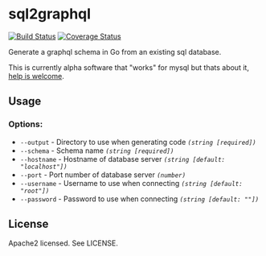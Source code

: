 # sql2graphql
[![Build Status](https://travis-ci.org/kmulvey/sql2graphql.svg?branch=master)](https://travis-ci.org/kmulvey/sql2graphql)
[![Coverage Status](https://coveralls.io/repos/github/kmulvey/gographql/badge.svg?branch=master)](https://coveralls.io/github/kmulvey/gographql?branch=master)

Generate a graphql schema in Go from an existing sql database.

This is currently alpha software that "works" for mysql but thats about it, [help is welcome](https://github.com/kmulvey/gographql/issues).


## Usage

### Options:
  
  - `--output`    - Directory to use when generating code *`(string [required])`*
  - `--schema`    - Schema name *`(string [required])`*
  - `--hostname`  - Hostname of database server *`(string [default: "localhost"])`*
  - `--port`      - Port number of database server *`(number)`*
  - `--username`  - Username to use when connecting *`(string [default: "root"])`*
  - `--password`  - Password to use when connecting *`(string [default: ""])`*


## License

Apache2 licensed. See LICENSE.
